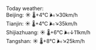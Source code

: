 Today weather:  
Beijing: ☀️ 🌡️+4°C 🌬️↘30km/h  
Tianjin: ☀️ 🌡️+4°C 🌬️↘35km/h  
Shijiazhuang: ☀️ 🌡️+6°C 🌬️↓11km/h  
Tangshan: ☀️ 🌡️+8°C 🌬️↘25km/h  
